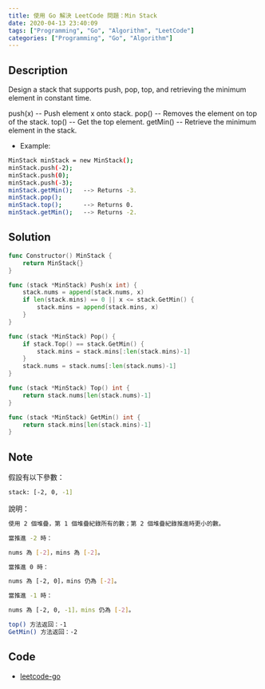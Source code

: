 ```yaml
---
title: 使用 Go 解決 LeetCode 問題：Min Stack
date: 2020-04-13 23:40:09
tags: ["Programming", "Go", "Algorithm", "LeetCode"]
categories: ["Programming", "Go", "Algorithm"]
---
```


## Description

Design a stack that supports push, pop, top, and retrieving the minimum element in constant time.

push(x) -- Push element x onto stack.
pop() -- Removes the element on top of the stack.
top() -- Get the top element.
getMin() -- Retrieve the minimum element in the stack.

- Example:

```bash
MinStack minStack = new MinStack();
minStack.push(-2);
minStack.push(0);
minStack.push(-3);
minStack.getMin();   --> Returns -3.
minStack.pop();
minStack.top();      --> Returns 0.
minStack.getMin();   --> Returns -2.
```

## Solution

```go
func Constructor() MinStack {
	return MinStack{}
}

func (stack *MinStack) Push(x int) {
	stack.nums = append(stack.nums, x)
	if len(stack.mins) == 0 || x <= stack.GetMin() {
		stack.mins = append(stack.mins, x)
	}
}

func (stack *MinStack) Pop() {
	if stack.Top() == stack.GetMin() {
		stack.mins = stack.mins[:len(stack.mins)-1]
	}
	stack.nums = stack.nums[:len(stack.nums)-1]
}

func (stack *MinStack) Top() int {
	return stack.nums[len(stack.nums)-1]
}

func (stack *MinStack) GetMin() int {
	return stack.mins[len(stack.mins)-1]
}
```

## Note

假設有以下參數：

```bash
stack: [-2, 0, -1]
```

說明：

```bash
使用 2 個堆疊，第 1 個堆疊紀錄所有的數；第 2 個堆疊紀錄推進時更小的數。

當推進 -2 時：

nums 為 [-2]，mins 為 [-2]。

當推進 0 時：

nums 為 [-2, 0]，mins 仍為 [-2]。

當推進 -1 時：

nums 為 [-2, 0, -1]，mins 仍為 [-2]。

top() 方法返回：-1
GetMin() 方法返回：-2
```

## Code

- [leetcode-go](https://github.com/memochou1993/leetcode-go)
